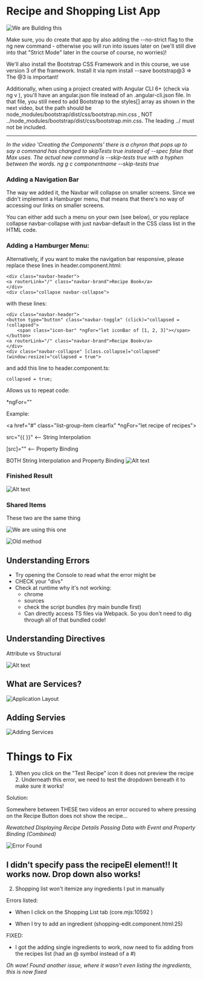 # Recipe and Shopping List App

![We are Building this](image.png)

Make sure, you do create that app by also adding the --no-strict flag to the ng new command - otherwise you will run into issues later on (we'll still dive into that "Strict Mode" later in the course of course, no worries)!

We'll also install the Bootstrap CSS Framework and in this course, we use version 3 of the framework. Install it via npm install --save bootstrap@3 => The @3 is important!

Additionally, when using a project created with Angular CLI 6+ (check via ng v ), you'll have an angular.json file instead of an .angular-cli.json file. In that file, you still need to add Bootstrap to the styles[] array as shown in the next video, but the path should be node_modules/bootstrap/dist/css/bootstrap.min.css , NOT ../node_modules/bootstrap/dist/css/bootstrap.min.css. The leading ../ must not be included.

--------------

*In the video 'Creating the Components' there is a chyron that pops up to say a command has changed to skipTests true instead of --spec false that Max uses. The actual new command is --skip-tests true with a hyphen between the words. ng g c componentname --skip-tests true*

### Adding a Navigation Bar

The way we added it, the Navbar will collapse on smaller screens. Since we didn't implement a Hamburger menu, that means that there's no way of accessing our links on smaller screens.

You can either add such a menu on your own (see below), or you replace collapse navbar-collapse with just navbar-default in the CSS class list in the HTML code.

### Adding a Hamburger Menu:

Alternatively, if you want to make the navigation bar responsive, please replace these lines in header.component.html:

    <div class="navbar-header">
    <a routerLink="/" class="navbar-brand">Recipe Book</a>
    </div>
    <div class="collapse navbar-collapse">

with these lines:

    <div class="navbar-header">
    <button type="button" class="navbar-toggle" (click)="collapsed = !collapsed">
        <span class="icon-bar" *ngFor="let iconBar of [1, 2, 3]"></span>
    </button>
    <a routerLink="/" class="navbar-brand">Recipe Book</a>
    </div>
    <div class="navbar-collapse" [class.collapse]="collapsed" (window:resize)="collapsed = true">

and add this line to header.component.ts:

    collapsed = true;


Allows us to repeat code:

*ngFor=""

Example:

<a href="#" class="list-group-item clearfix" *ngFor="let recipe of recipes">

src="{{ }}" <-- String Interpolation

[src]="" <-- Property Binding

BOTH String Interpolation and Property Binding
![Alt text](image-1.png)

### Finished Result

![Alt text](image-4.png)

### Shared Items

These two are the same thing

![We are using this one](image-2.png)

![Old method](image-3.png)

## Understanding Errors

- Try opening the Console to read what the error might be
- CHECK your "divs"
- Check at runtime why it's not working:
    - chrome
    - sources
    - check the script bundles (try main bundle first)
    - Can directly access TS files via Webpack. So you don't need to dig through all of that bundled code!


## Understanding Directives

Attribute vs Structural

![Alt text](image-5.png)


## What are Services?

![Application Layout](image-5.png)

## Adding Servies

![Adding Services](image-7.png)


# Things to Fix

1. When you click on the "Test Recipe" icon it does not preview the recipe
    2. Underneath this error, we need to test the dropdown beneath it to make sure it works!

Solution:

Somewhere between THESE two videos an error occured to where pressing on the Recipe Button does not show the recipe...

*Rewatched Displaying Recipe Details*
*Passing Data with Event and Property Binding (Combined)*

![Error Found](image-6.png)

I didn't specify pass the recipeEl element!! It works now. Drop down also works!
---------------------------

2. Shopping list won't itemize any ingredients I put in manually

Errors listed:

- When I click on the Shopping List tab (core.mjs:10592 )

- When I try to add an ingredient (shopping-edit.component.html:25)


FIXED:

- I got the adding single ingredients to work, now need to fix adding from the recipes list (had an @ symbol instead of a #)

*Oh wow! Found another issue, where it wasn't even listing the ingredients, this is now fixed*

